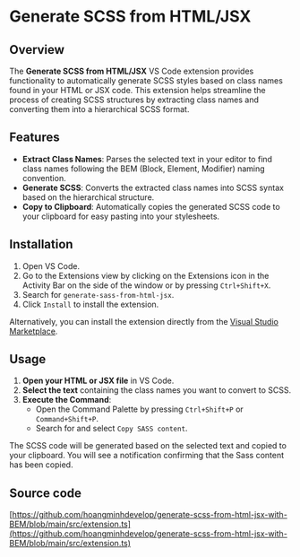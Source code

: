 # Generate SCSS from HTML/JSX

## Overview

The **Generate SCSS from HTML/JSX** VS Code extension provides functionality to automatically generate SCSS styles based on class names found in your HTML or JSX code. This extension helps streamline the process of creating SCSS structures by extracting class names and converting them into a hierarchical SCSS format.

## Features

- **Extract Class Names**: Parses the selected text in your editor to find class names following the BEM (Block, Element, Modifier) naming convention.
- **Generate SCSS**: Converts the extracted class names into SCSS syntax based on the hierarchical structure.
- **Copy to Clipboard**: Automatically copies the generated SCSS code to your clipboard for easy pasting into your stylesheets.

## Installation

1. Open VS Code.
2. Go to the Extensions view by clicking on the Extensions icon in the Activity Bar on the side of the window or by pressing `Ctrl+Shift+X`.
3. Search for `generate-sass-from-html-jsx`.
4. Click `Install` to install the extension.

Alternatively, you can install the extension directly from the [Visual Studio Marketplace](https://marketplace.visualstudio.com/items?itemName=Generate-JSX-HTML-to-BEM-SCSS.generate-sass-from-html-jsx).

## Usage

1. **Open your HTML or JSX file** in VS Code.
2. **Select the text** containing the class names you want to convert to SCSS.
3. **Execute the Command**:
   - Open the Command Palette by pressing `Ctrl+Shift+P` or `Command+Shift+P`.
   - Search for and select `Copy SASS content`.

The SCSS code will be generated based on the selected text and copied to your clipboard. You will see a notification confirming that the Sass content has been copied.

## Source code
[https://github.com/hoangminhdevelop/generate-scss-from-html-jsx-with-BEM/blob/main/src/extension.ts](https://github.com/hoangminhdevelop/generate-scss-from-html-jsx-with-BEM/blob/main/src/extension.ts)



